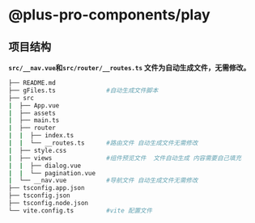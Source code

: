 # @plus-pro-components/play

## 项目结构

**`src/__nav.vue`和`src/router/__routes.ts` 文件为自动生成文件，无需修改。**

```sh
├── README.md
├── gFiles.ts              #自动生成文件脚本
├── src
|  ├── App.vue
|  ├── assets
|  ├── main.ts
|  ├── router
|  |  ├── index.ts
|  |  └── __routes.ts      #路由文件 自动生成文件无需修改
|  ├── style.css
|  ├── views               #组件预览文件  文件自动生成 内容需要自己填充
|  |  ├── dialog.vue
|  |  └── pagination.vue
|  └── __nav.vue           #导航文件 自动生成文件无需修改
├── tsconfig.app.json
├── tsconfig.json
├── tsconfig.node.json
└── vite.config.ts         #vite 配置文件
```
